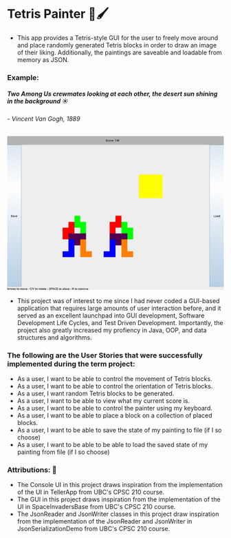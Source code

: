 # Tetris Painter 🎨🖌️

- This app provides a Tetris-style GUI for the user to freely move around and place randomly generated Tetris blocks in order to draw an image of their liking. Additionally, the paintings are saveable and loadable from memory as JSON.

### Example:
##### Two Among Us crewmates looking at each other, the desert sun shining in the background ☀️
###### - Vincent Van Gogh, 1889

<img src="/src/Drawing.png" width="600">

- This project was of interest to me since I had never coded a GUI-based application that requires large amounts of user interaction before, and it served as an excellent launchpad into GUI development, Software Development Life Cycles, and Test Driven Development. Importantly, the project also greatly increased my profiency in Java, OOP, and data structures and algorithms.

### The following are the User Stories that were successfully implemented during the term project:

- As a user, I want to be able to control the movement of Tetris blocks.
- As a user, I want to be able to control the orientation of Tetris blocks.
- As a user, I want random Tetris blocks to be generated.
- As a user, I want to be able to view what my current score is.
- As a user, I want to be able to control the painter using my keyboard.
- As a user, I want to be able to place a block on a collection of placed blocks.
- As a user, I want to be able to save the state of my painting to file (if I so choose)
- As a user, I want to be able to be able to load the saved state of my painting from file (if I so choose)

### Attributions: 📑
- The Console UI in this project draws inspiration from the implementation of the UI in TellerApp from UBC's CPSC 210 course. 
- The GUI in this project draws inspiration from the implementation of the UI in SpaceInvadersBase from UBC's CPSC 210 course.
- The JsonReader and JsonWriter classes in this project draw inspiration from the implementation of the JsonReader and JsonWriter in JsonSerializationDemo from UBC's CPSC 210 course.
